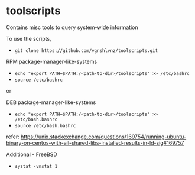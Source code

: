 # toolscripts
Contains misc tools to query system-wide information

To use the scripts,
- ```git clone https://github.com/vgnshlvnz/toolscripts.git```

RPM package-manager-like-systems

- ```echo "export PATH=$PATH:/<path-to-dir>/toolscripts" >> /etc/bashrc```
- ```source /etc/bashrc```

or

DEB package-manager-like-systems

- ```echo "export PATH=$PATH:/<path-to-dir>/toolscripts" >> /etc/bash.bashrc```
- ```source /etc/bash.bashrc```

refer: https://unix.stackexchange.com/questions/169754/running-ubuntu-binary-on-centos-with-all-shared-libs-installed-results-in-ld-sig#169757

Additional - FreeBSD
- ```systat -vmstat 1```

